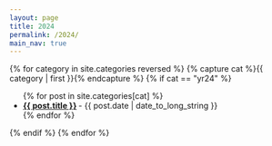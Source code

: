 ```yaml
---
layout: page
title: 2024
permalink: /2024/
main_nav: true
---
```



 
{% for category in site.categories reversed %}
  {% capture cat %}{{ category | first }}{% endcapture %}
  {% if cat == "yr24" %}
  <ul class="posts-list">
  {% for post in site.categories[cat] %}
    <li>
      <strong>
        <a href="{{ post.url | prepend: site.baseurl }}">{{ post.title }}</a>
      </strong>
      <span class="post-date">- {{ post.date | date_to_long_string }}</span>
    </li>
  {% endfor %}
  </ul>

  {% endif %}
{% endfor %}
<br>


 

